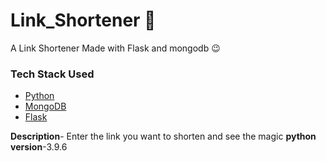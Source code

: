 # Link_Shortener 🔗

A Link Shortener Made with Flask and mongodb 😉

### Tech Stack Used

- [Python](https://www.python.org/) 
- [MongoDB](https://www.mongodb.com/)
- [Flask](https://flask.palletsprojects.com/en/2.2.x/)

**Description**- Enter the link you want to shorten and see the magic
**python version**-3.9.6

